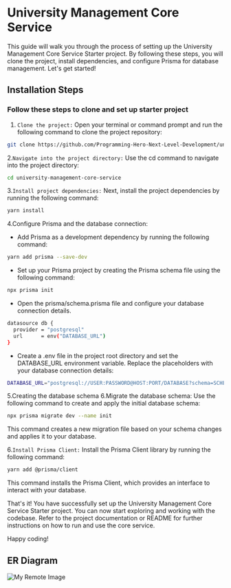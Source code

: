 # University Management Core Service

This guide will walk you through the process of setting up the University Management Core Service Starter project. By following these steps, you will clone the project, install dependencies, and configure Prisma for database management. Let's get started!

## Installation Steps

### Follow these steps to clone and set up starter project

1. `Clone the project:` Open your terminal or command prompt and run the following command to clone the project repository:

```bash
git clone https://github.com/Programming-Hero-Next-Level-Development/university-management-core-service-starter.git university-management-core-service
```

2.`Navigate into the project directory:` Use the cd command to navigate into the project directory:

```bash
cd university-management-core-service
```

3.`Install project dependencies:` Next, install the project dependencies by running the following command:

```bash
yarn install
```

4.Configure Prisma and the database connection:

- Add Prisma as a development dependency by running the following command:

```bash
yarn add prisma --save-dev
```

- Set up your Prisma project by creating the Prisma schema file using the following command:

```bash
npx prisma init
```

- Open the prisma/schema.prisma file and configure your database connection details.

```bash
datasource db {
  provider = "postgresql"
  url      = env("DATABASE_URL")
}
```

- Create a .env file in the project root directory and set the DATABASE_URL environment variable. Replace the placeholders with your database connection details:

```bash
DATABASE_URL="postgresql://USER:PASSWORD@HOST:PORT/DATABASE?schema=SCHEMA"
```

5.Creating the database schema
6.Migrate the database schema: Use the following command to create and apply the initial database schema:

```bash
npx prisma migrate dev --name init
```

This command creates a new migration file based on your schema changes and applies it to your database.

6.`Install Prisma Client:` Install the Prisma Client library by running the following command:

```bash
yarn add @prisma/client
```

This command installs the Prisma Client, which provides an interface to interact with your database.

That's it! You have successfully set up the University Management Core Service Starter project. You can now start exploring and working with the codebase. Refer to the project documentation or README for further instructions on how to run and use the core service.

Happy coding!

## ER Diagram

![My Remote Image](https://i.ibb.co/Ln2FttV/university-management-core-service-module-1.png?dl=0)
<!-- <img src="https://i.ibb.co/Ln2FttV/university-management-core-service-module-1.png" -->
<!-- alt="ER Diagram"> </img> -->

